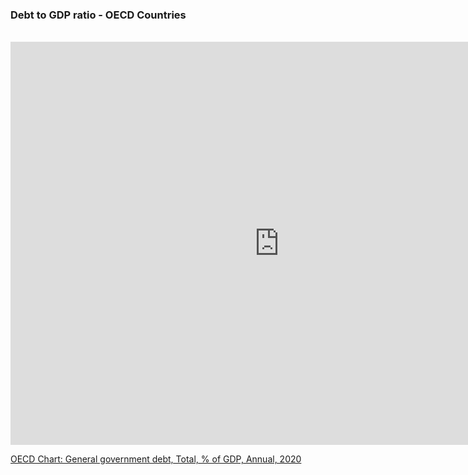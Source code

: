 ### Debt to GDP ratio - OECD Countries
<br>
<iframe src="https://data.oecd.org/chart/6vto" width="860" height="645" style="border: 0" mozallowfullscreen="true" webkitallowfullscreen="true" allowfullscreen="true"><a href="https://data.oecd.org/chart/6vto" target="_blank">OECD Chart: General government debt, Total, % of GDP, Annual, 2020</a></iframe>

<a href="https://data.oecd.org/chart/6vto" target="_blank">OECD Chart: General government debt, Total, % of GDP, Annual, 2020</a></iframe>
